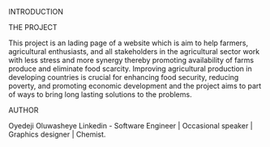 INTRODUCTION

THE PROJECT

This project is an lading page of a website which is aim to help farmers, agricultural enthusiasts,  and all stakeholders in the agricultural sector work with less stress and more synergy thereby promoting availability of farms produce and eliminate food scarcity.
Improving agricultural production in developing countries is crucial for enhancing food security, reducing poverty, and promoting economic development and the project aims to part of ways to bring long  lasting solutions to the problems. 

AUTHOR

Oyedeji Oluwasheye Linkedin - Software Engineer | Occasional speaker | Graphics designer | Chemist.
